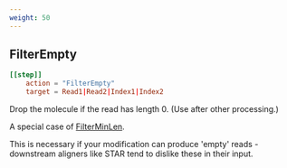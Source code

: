 ```yaml
---
weight: 50
---
```

## FilterEmpty


```toml
[[step]]
    action = "FilterEmpty"
    target = Read1|Read2|Index1|Index2
```

Drop the molecule if the read has length 0.
(Use after other processing.)

A special case of [FilterMinLen](../filterminlen).

This is necessary if your modification can produce 'empty'
reads - downstream aligners like STAR tend to dislike these in their input.
